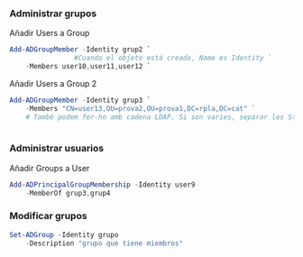 ### Administrar grupos

Añadir Users a Group
```powershell
Add-ADGroupMember -Identity grup2 `
				#Cuando el objeto está creado, Name es Identity `
	-Members user10,user11,user12 `
```

Añadir Users a Group 2
```powershell
Add-ADGroupMember -Identity grup3 `
	-Members "CN=user13,OU=prova2,OU=prova1,DC=rpla,DC=cat" ` 
	# També podem fer-ho amb cadena LDAP. Si son varies, separar les Strings per comes.
	
```

### Administrar usuarios

Añadir Groups a User
```powershell
Add-ADPrincipalGroupMembership -Identity user9
	-MemberOf grup3,grup4
```

### Modificar grupos

```powershell
Set-ADGroup -Identity grupo
	-Description "grupo que tiene miembros"
```


